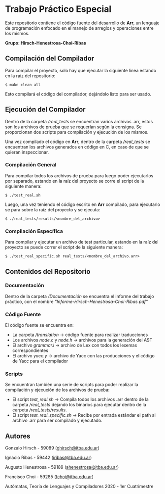 # Trabajo Práctico Especial

Este repositorio contiene el código fuente del desarrollo de **Arr**, un lenguaje de programación enfocado en el manejo de arreglos y operaciones entre los mismos.

**Grupo: Hirsch-Henestrosa-Choi-Ribas**
 
## Compilación del Compilador

Para compilar el proyecto, solo hay que ejecutar la siguiente línea estando en la raíz del repositorio:
```
$ make clean all
```

Esto compilará el código del compilador, dejándolo listo para ser usado.

## Ejecución del Compilador

Dentro de la carpeta */real_tests* se encuentran varios archivos .arr, estos son los archivos de prueba que se requerían según la consigna. Se proporcionan dos scripts para compilación y ejecución de los mismos.

Una vez compilado el código en **Arr**, dentro de la carpeta */real_tests* se encuentran los archivos generados en código en C, en caso de que se quieran inspeccionar.

### Compilación General
Para compilar todos los archivos de prueba para luego poder ejecutarlos por separado, estando en la raíz del proyecto se corre el script de la siguiente manera:

```
$ ./test_real.sh
```

Luego, una vez teniendo el código escrito en **Arr** compilado, para ejecutarlo se para sobre la raíz del proyecto y se ejecuta:

```
$ ./real_tests/results/<nombre_del_archivo>
```

### Compilación Específica
Para compilar y ejecutar un archivo de test particular, estando en la raíz del proyecto se puede correr el script de la siguiente manera:

```
$ ./test_real_specific.sh real_tests/<nombre_del_archivo.arr>
```

## Contenidos del Repositorio

### Documentación
Dentro de la carpeta */Documentación* se encuentra el informe del trabajo práctico, con el nombre *"Informe-Hirsch-Henestrosa-Choi-Ribas.pdf"*

### Código Fuente
El código fuente se encuentra en:
- La carpeta */translation* -> código fuente para realizar traducciones
- Los archivos *node.c* y *node.h* -> archivos para la generación del AST
- El archivo *grammar.l* -> archivo de Lex con todos los lexemas correspondientes
- El archivo *yacc.y* -> archivo de Yacc con las producciones y el código de Yacc para el compilador

### Scripts
Se encuentran también una serie de scripts para poder realizar la compilación y ejecución de los archivos de prueba:
- El script *test_real.sh* -> Compila todos los archivos .arr dentro de la carpeta */real_tests* dejando los binarios para ejecutar dentro de la carpeta */real_tests/results*.
- El script *test_real_specific.sh* -> Recibe por entrada estándar el path al archivo .arr para ser compilado y ejecutado.

## Autores

Gonzalo Hirsch - 59089 (ghirsch@itba.edu.ar)

Ignacio Ribas - 59442 (iribas@itba.edu.ar)

Augusto Henestrosa - 59189 (ahenestrosa@itba.edu.ar)

Francisco Choi - 59285 (fchoi@itba.edu.ar)

Autómatas, Teoría de Lenguajes y Compiladores
2020 - 1er Cuatrimestre